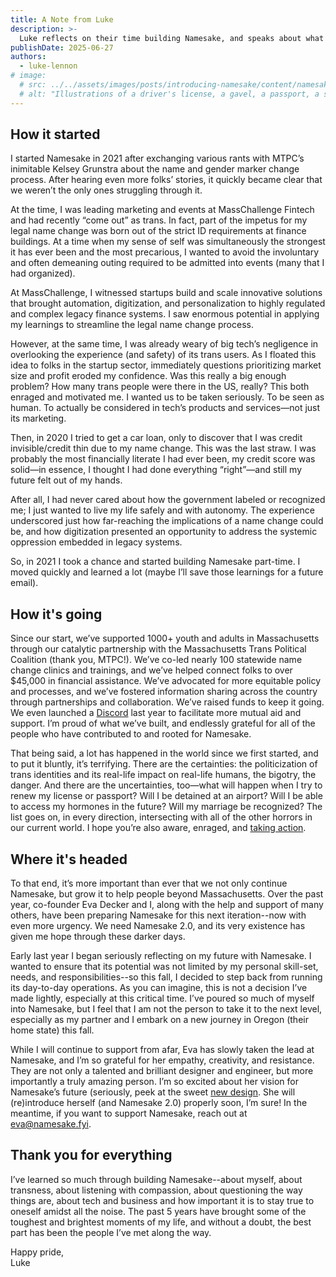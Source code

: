 ```yaml
---
title: A Note from Luke
description: >-
  Luke reflects on their time building Namesake, and speaks about what's next.
publishDate: 2025-06-27
authors:
  - luke-lennon
# image:
  # src: ../../assets/images/posts/introducing-namesake/content/namesake.webp
  # alt: "Illustrations of a driver's license, a gavel, a passport, a social security card, and a flower with snails."
---
```


## How it started

I started Namesake in 2021 after exchanging various rants with MTPC’s inimitable Kelsey Grunstra about the name and gender marker change process. After hearing even more folks’ stories, it quickly became clear that we weren’t the only ones struggling through it.

At the time, I was leading marketing and events at MassChallenge Fintech and had recently “come out” as trans. In fact, part of the impetus for my legal name change was born out of the strict ID requirements at finance buildings. At a time when my sense of self was simultaneously the strongest it has ever been and the most precarious, I wanted to avoid the involuntary and often demeaning outing required to be admitted into events (many that I had organized). 

At MassChallenge, I witnessed startups build and scale innovative solutions that brought automation, digitization, and personalization to highly regulated and complex legacy finance systems. I saw enormous potential in applying my learnings to streamline the legal name change process.

However, at the same time, I was already weary of big tech’s negligence in overlooking the experience (and safety) of its trans users. As I floated this idea to folks in the startup sector, immediately questions prioritizing market size and profit eroded my confidence. Was this really a big enough problem? How many trans people were there in the US, really? This both enraged and motivated me. I wanted us to be taken seriously. To be seen as human. To actually be considered in tech’s products and services—not just its marketing.

Then, in 2020 I tried to get a car loan, only to discover that I was credit invisible/credit thin due to my name change. This was the last straw. I was probably the most financially literate I had ever been, my credit score was solid—in essence, I thought I had done everything “right”—and still my future felt out of my hands. 

After all, I had never cared about how the government labeled or recognized me; I just wanted to live my life safely and with autonomy. The experience underscored just how far-reaching the implications of a name change could be, and how digitization presented an opportunity to address the systemic oppression embedded in legacy systems. 

So, in 2021 I took a chance and started building Namesake part-time. I moved quickly and learned a lot (maybe I’ll save those learnings for a future email).

## How it's going

Since our start, we’ve supported 1000+ youth and adults in Massachusetts through our catalytic partnership with the Massachusetts Trans Political Coalition (thank you, MTPC!). We’ve co-led nearly 100 statewide name change clinics and trainings, and we’ve helped connect folks to over $45,000 in financial assistance. We’ve advocated for more equitable policy and processes, and we’ve fostered information sharing across the country through partnerships and collaboration. We’ve raised funds to keep it going. We even launched a [Discord](/chat) last year to facilitate more mutual aid and support. I’m proud of what we’ve built, and endlessly grateful for all of the people who have contributed to and rooted for Namesake.

That being said, a lot has happened in the world since we first started, and to put it bluntly, it’s terrifying. There are the certainties: the politicization of trans identities and its real-life impact on real-life humans, the bigotry, the danger. And there are the uncertainties, too—what will happen when I try to renew my license or passport? Will I be detained at an airport? Will I be able to access my hormones in the future? Will my marriage be recognized? The list goes on, in every direction, intersecting with all of the other horrors in our current world. I hope you’re also aware, enraged, and [taking action](https://secure.everyaction.com/P2P/j5xaSW4gmU6FZu4D3ELZbQ2/qX69jknqEfCPfGBFvdy_DQ2).

## Where it's headed

To that end, it’s more important than ever that we not only continue Namesake, but grow it to help people beyond Massachusetts. Over the past year, co-founder Eva Decker and I, along with the help and support of many others, have been preparing Namesake for this next iteration--now with even more urgency. We need Namesake 2.0, and its very existence has given me hope through these darker days. 

Early last year I began seriously reflecting on my future with Namesake. I wanted to ensure that its potential was not limited by my personal skill-set, needs, and responsibilities--so this fall, I decided to step back from running its day-to-day operations. As you can imagine, this is not a decision I’ve made lightly, especially at this critical time. I’ve poured so much of myself into Namesake, but I feel that I am not the person to take it to the next level, especially as my partner and I embark on a new journey in Oregon (their home state) this fall. 

While I will continue to support from afar, Eva has slowly taken the lead at Namesake, and I’m so grateful for her empathy, creativity, and resistance. They are not only a talented and brilliant designer and engineer, but more importantly a truly amazing person. I’m so excited about her vision for Namesake’s future (seriously, peek at the sweet [new design](/blog/introducing-namesake). She will (re)introduce herself (and Namesake 2.0) properly soon, I’m sure! In the meantime, if you want to support Namesake, reach out at [eva@namesake.fyi](mailto:eva@namesake.fyi).

## Thank you for everything

I’ve learned so much through building Namesake--about myself, about transness, about listening with compassion, about questioning the way things are, about tech and business and how important it is to stay true to oneself amidst all the noise. The past 5 years have brought some of the toughest and brightest moments of my life, and without a doubt, the best part has been the people I’ve met along the way.

Happy pride,  
Luke
